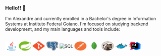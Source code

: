 ### Hello!! 👋

I'm Alexandre and currently enrolled in a Bachelor's degree in Information Systems at Instituto Federal Goiano. I'm focused on studying backend development, and my main languages and tools include:

<div style="display: inline_block"><br>
  <img align="center" alt="Java" height="30" width="40" src="https://raw.githubusercontent.com/devicons/devicon/master/icons/java/java-original.svg">
  <img align="center" alt="Spring" height="30" width="40" src="https://raw.githubusercontent.com/devicons/devicon/master/icons/spring/spring-original.svg">
  <img align="center" alt="Git" height="30" width="40" src="https://raw.githubusercontent.com/devicons/devicon/master/icons/git/git-original.svg">
  <img align="center" alt="PostgreSQL" height="30" width="40" src="https://raw.githubusercontent.com/devicons/devicon/master/icons/postgresql/postgresql-original.svg">
  <img align="center" alt="SQL" height="30" width="40" src="https://cdn.jsdelivr.net/gh/devicons/devicon@latest/icons/azuresqldatabase/azuresqldatabase-original.svg">
  <img align="center" alt="Postman" height="30" width="40" src="https://raw.githubusercontent.com/devicons/devicon/master/icons/postman/postman-original.svg">
  <img align="center" alt="MongoDB" height="30" width="40" src="https://raw.githubusercontent.com/devicons/devicon/master/icons/mongodb/mongodb-original.svg">
  <img align="center" alt="DBeaver" height="30" width="40" src="https://raw.githubusercontent.com/devicons/devicon/master/icons/dbeaver/dbeaver-original.svg">
  <img align="center" alt="Docker" height="30" width="40" src="https://raw.githubusercontent.com/devicons/devicon/master/icons/docker/docker-original.svg">
  <img align="center" alt="IntelliJ" height="30" width="40" src="https://raw.githubusercontent.com/devicons/devicon/master/icons/intellij/intellij-original.svg">
</div>

<!--
<ul>
    <li><img src="https://raw.githubusercontent.com/devicons/devicon/master/icons/java/java-original.svg" alt="Java" height="30" width="30"> Java</li>
    <li><img src="https://raw.githubusercontent.com/devicons/devicon/master/icons/spring/spring-original.svg" alt="Spring" height="30" width="30"> Spring</li>
    <li><img src="https://raw.githubusercontent.com/devicons/devicon/master/icons/git/git-original.svg" alt="Git" height="30" width="30"> Git</li>
    <li><img src="https://raw.githubusercontent.com/devicons/devicon/master/icons/postgresql/postgresql-original.svg" alt="PostgreSQL" height="30" width="30"> PostgreSQL</li>
    <li><img src="https://cdn.jsdelivr.net/gh/devicons/devicon@latest/icons/azuresqldatabase/azuresqldatabase-original.svg" alt="SQL" height="30" width="30"> SQL</li>
    <li><img src="https://raw.githubusercontent.com/devicons/devicon/master/icons/postman/postman-original.svg" alt="Postman" height="30" width="30"> Postman</li>
    <li><img src="https://raw.githubusercontent.com/devicons/devicon/master/icons/mongodb/mongodb-original.svg" alt="MongoDB" height="30" width="30"> MongoDB</li>
    <li><img src="https://raw.githubusercontent.com/devicons/devicon/master/icons/dbeaver/dbeaver-original.svg" alt="DBeaver" height="30" width="30"> DBeaver</li>
    <li><img src="https://raw.githubusercontent.com/devicons/devicon/master/icons/docker/docker-original.svg" alt="Docker" height="30" width="30"> Docker</li>
    <li><img src="https://raw.githubusercontent.com/devicons/devicon/master/icons/intellij/intellij-original.svg" alt="IntelliJ" height="30" width="30"> IntelliJ</li>
</ul>
-->
        
